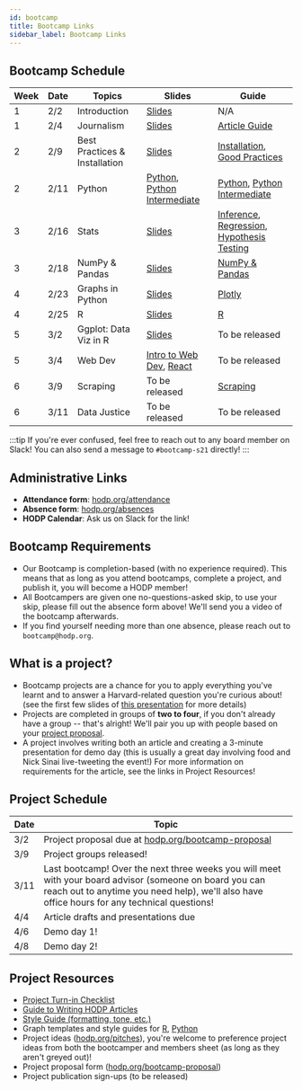 ```yaml
---
id: bootcamp
title: Bootcamp Links
sidebar_label: Bootcamp Links
---
```


## Bootcamp Schedule 

| Week        | Date    | Topics                        | Slides         | Guide                                                      |
| ----------- | ------- | ----------------------------- | -------------- | ---------------------------------------------------------- |
| 1           | 2/2     | Introduction                  | [Slides](https://docs.google.com/presentation/d/1AqsOVlP-yf1n4dCg_oab8SoWECtkxyqHIH1ddhz0IuM/edit?usp=sharing) |  N/A                                                       |
| 1           | 2/4     | Journalism                    | [Slides](https://docs.google.com/presentation/d/1XE6RhWkX6P2GFuK0w9lVYaWG0QiI55cU-hZZ04Ky73Y/edit?usp=sharing) |  [Article Guide](https://docs.hodp.org/docs/article-guide) |
| 2           | 2/9     | Best Practices & Installation | [Slides](https://docs.google.com/presentation/d/1Q-t2OgBpamRbWykHbQbSN7YtUYhS2hk4ltR22vzNPdo/edit?usp=sharing) |  [Installation](https://docs.hodp.org/docs/installation), [Good Practices](https://docs.hodp.org/docs/good-practices)|
| 2           | 2/11    | Python                        | [Python](https://docs.google.com/presentation/d/1UbzihWBD3NqFN77Nf-qJDE7mxua-Y7eUCGMpcjkYATs/edit?usp=sharing), [Python Intermediate](https://docs.google.com/presentation/d/1bU4W6FU_bT1WRFzcwNYSm4saAdKjTKz5eCD7XqmMUMg/edit?usp=sharing) |  [Python](https://docs.hodp.org/docs/python), [Python Intermediate](https://docs.hodp.org/docs/python-intermediate)|
| 3           | 2/16    | Stats                         | [Slides](https://docs.google.com/presentation/d/10kFjZRfJeWyqfG-hFDQeBBOt6cdPKMXpT63BLPkoC40/edit?usp=sharing) |  [Inference](https://docs.hodp.org/docs/inference), [Regression](https://docs.hodp.org/docs/regression), [Hypothesis Testing](https://docs.hodp.org/docs/hypothesis-testing)|
| 3           | 2/18    | NumPy & Pandas                | [Slides](https://docs.google.com/presentation/d/1rfB3YxzSqvQX8mNT-blikea9C_J9NJWv8JUT5moTREs/edit?usp=sharing) |  [NumPy & Pandas](https://docs.hodp.org/docs/numpy-pandas) |
| 4           | 2/23    | Graphs in Python              | [Slides](https://docs.google.com/presentation/d/16TKe5BfSPDdsWhxm4wtApwk7-ruzwFKmoe30mdr3ez4/edit?usp=sharing) |  [Plotly](https://docs.hodp.org/docs/plotly) |
| 4           | 2/25    | R                             | [Slides](https://docs.google.com/presentation/d/1TrVg7qmOMcSGR9iHcyUH1-Lcm2_tXy0httdH8CaFa6U/edit?usp=sharing) |  [R](https://docs.hodp.org/docs/r)|
| 5           | 3/2     | Ggplot: Data Viz in R         | [Slides](https://docs.google.com/presentation/d/1jqKBcmZHZeViqBPuBURHhgfGqJOwvKwsb0wmCRqgQXA/edit#slide=id.p) |  To be released |
| 5           | 3/4     | Web Dev                       | [Intro to Web Dev](https://docs.google.com/presentation/d/1AkVJw3NLKsnaWJW7cYzuf5VLQ7aRTlrXEtTpmFrwkI4/edit?usp=sharing), [React](https://docs.google.com/presentation/d/1TeDTd3-uFTktKYxZMr1-m-v2d4jcb44xj8zVN0oYV2o/edit?usp=sharing) |  To be released |
| 6           | 3/9     | Scraping                      | To be released |  [Scraping](https://docs.hodp.org/docs/scraping) |
| 6           | 3/11    | Data Justice                  | To be released |  To be released |

:::tip
If you're ever confused, feel free to reach out to any board member on Slack! You can also send a message to `#bootcamp-s21` directly!
:::

## Administrative Links
- **Attendance form**: [hodp.org/attendance](http://hodp.org/attendance)
- **Absence form**: [hodp.org/absences](http://hodp.org/absences)
- **HODP Calendar**: Ask us on Slack for the link!

## Bootcamp Requirements
- Our Bootcamp is completion-based (with no experience required). This means that as long as you attend bootcamps, complete a project, and publish it, you will become a HODP member!
- All Bootcampers are given one no-questions-asked skip, to use your skip, please fill out the absence form above! We'll send you a video of the bootcamp afterwards. 
- If you find yourself needing more than one absence, please reach out to `bootcamp@hodp.org`.

## What is a project? 
- Bootcamp projects are a chance for you to apply everything you've learnt and to answer a Harvard-related question you're curious about! (see the first few slides of [this presentation](https://docs.google.com/presentation/d/16TKe5BfSPDdsWhxm4wtApwk7-ruzwFKmoe30mdr3ez4/edit?usp=sharing) for more details)
- Projects are completed in groups of **two to four**, if you don't already have a group -- that's alright! We'll pair you up with people based on your [project proposal](hodp.org/bootcamp-proposal). 
- A project involves writing both an article and creating a 3-minute presentation for demo day (this is usually a great day involving food and Nick Sinai live-tweeting the event!) For more information on requirements for the article, see the links in Project Resources!

## Project Schedule
| Date        | Topic|
| ----------- | -------|
| 3/2           | Project proposal due at [hodp.org/bootcamp-proposal](hodp.org/bootcamp-proposal)|
| 3/9           | Project groups released!|
| 3/11           | Last bootcamp! Over the next three weeks you will meet with your board advisor (someone on board you can reach out to anytime you need help), we'll also have office hours for any technical questions!|
| 4/4           |Article drafts and presentations due|
| 4/6           | Demo day 1!|
| 4/8           | Demo day 2! |

## Project Resources
- [Project Turn-in Checklist](http://hodp.org/checklist)
- [Guide to Writing HODP Articles](https://docs.hodp.org/docs/article-guide)
- [Style Guide (formatting, tone, etc.)](https://docs.hodp.org/docs/style-guide)
- Graph templates and style guides for [R](https://github.com/HarvardOpenData/HODP-StyleGuide), [Python](https://deepnote.com/project/b78569dd-8fe2-4351-b551-2db935360f0c#%2Fnotebook.ipynb)
- Project ideas ([hodp.org/pitches](https://docs.google.com/spreadsheets/d/1DwgkLhzmzESkU-sN6327Z8MzcsY6rymBl54KpIhyso0/edit#gid=1662946566)), you're welcome to preference project ideas from both the bootcamper and members sheet (as long as they aren't greyed out)!
- Project proposal form ([hodp.org/bootcamp-proposal](hodp.org/bootcamp-proposal))
- Project publication sign-ups (to be released)
